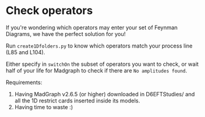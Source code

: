 # Check operators

If you're wondering which operators may enter your set of Feynman Diagrams, we have the perfect solution for you!

Run `create1Dfolders.py` to know which operators match your process line (L85 and L104).


Either specify in `switchOn` the subset of operators you want to check, or wait half of your life for Madgraph to check if there are `No amplitudes found`.
 

Requirements:
1. Having MadGraph v2.6.5 (or higher) downloaded in D6EFTStudies/ and all the 1D restrict cards inserted inside its models.
2. Having time to waste :)

